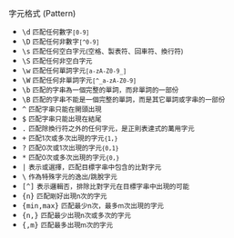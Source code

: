 字元格式 (Pattern)
- `\d` <small>匹配任何數字`[0-9]`</small>
- `\D` <small>匹配任何非數字`[^0-9]`</small>
- `\s` <small>匹配任何空白字元(空格、製表符、回車符、換行符)</small>
- `\S` <small>匹配任何非空白字元</small>
- `\w` <small>匹配任何單詞字元`[a-zA-Z0-9_]`</small>
- `\W` <small>匹配任何非單詞字元`[^_a-zA-Z0-9]`</small>
- `\b` <small>匹配的字串為一個完整的單詞，而非單詞的一部份</small>
- `\B` <small>匹配的字串不能是一個完整的單詞，而是其它單詞或字串的一部份</small>
- `^` <small>匹配字串只能在開頭出現</small>
- `$` <small>匹配字串只能出現在結尾</small>
- `.`	<small>匹配除換行符之外的任何字元，是正則表達式的萬用字元</small>
- `+`	<small>匹配1次或多次出現的字元`{1,}`</small>
- `?`	<small>匹配0次或1次出現的字元`{0,1}`</small>
- `*`	<small>匹配0次或多次出現的字元`{0,}`</small>
- `|` <small>表示或選擇，匹配目標字串中包含的比對字元</small>
- `\` <small>作為特殊字元的逸出/跳脫字元</small>
- `[^]` <small>表示邏輯否，排除比對字元在目標字串中出現的可能</small>
- `{n}` <small>匹配剛好出現n次的字元</small>
- `{min,max}`	<small>匹配最少n次，最多m次出現的字元</small>
- `{n,}` <small>匹配最少出現n次或多次的字元</small>
- `{,m}` <small>匹配最多出現m次的字元</small>